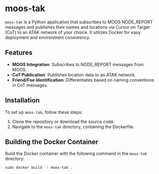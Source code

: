 # moos-tak

`moos-tak` is a Python application that subscribes to MOOS NODE_REPORT messages and publishes their names and locations via Cursor on Target (CoT) to an ATAK network of your choice. It utilizes Docker for easy deployment and environment consistency.

## Features

- **MOOS Integration**: Subscribes to NODE_REPORT messages from MOOS.
- **CoT Publication**: Publishes location data to an ATAK network.
- **Friend/Foe Identification**: Differentiates based on naming conventions in CoT messages.

## Installation

To set up `moos-tak`, follow these steps:

1. Clone the repository or download the source code.
2. Navigate to the `moos-tak` directory, containing the Dockerfile.

## Building the Docker Container

Build the Docker container with the following command in the `moos-tak` directory:

```bash
sudo docker build -t moos-tak .
